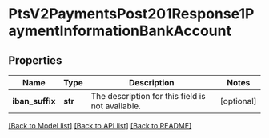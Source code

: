 # PtsV2PaymentsPost201Response1PaymentInformationBankAccount

## Properties
Name | Type | Description | Notes
------------ | ------------- | ------------- | -------------
**iban_suffix** | **str** | The description for this field is not available. | [optional] 

[[Back to Model list]](../README.md#documentation-for-models) [[Back to API list]](../README.md#documentation-for-api-endpoints) [[Back to README]](../README.md)


